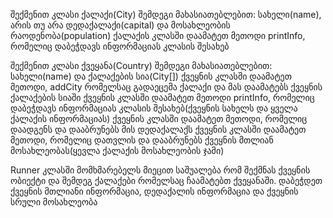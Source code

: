 შექმენით კლასი ქალაქი(City) შემდეგი მახასიათებლებით: სახელი(name), არის თუ არა დედაქალაქი(capital)
და მოსახლეობის რაოდენობა(population)
ქალაქის კლასში დაამატეთ მეთოდი printInfo, რომელიც დაბეჭდავს ინფორმაციას კლასის შესახებ

შექმენით კლასი ქვეყანა(Country) შემდეგი მახასიათებლებით: სახელი(name) და ქალაქების სია(City[])
ქვეყნის კლასში დაამატეთ მეთოდი, addCity რომელსაც გადაეცემა ქალაქი და მას დაამატებს ქვეყნის ქალაქების სიაში
ქვეყნის კლასში დაამატეთ მეთოდი printInfo, რომელიც დაბეჭდავს ინფორმაციას კლასის
შესახებ(ქვეყნის სახელს და ყველა ქალაქის ინფორმაციას)
ქვეყნის კლასში დაამატეთ მეთოდი, რომელიც დაადგენს და დააბრუნებს მის დედაქალაქს
ქვეყნის კლასში დაამატეთ მეთოდი, რომელიც დათვლის და დააბრუნებს ქვეყნის მთლიან მოსახლეობას(ყევლა ქალაქის მოსახლეობის ჯამი)

Runner კლასში მომხმარებელს მიეცით საშუალება რომ შექმნას ქვეყნის ობიექტი და შემდეგ ქალაქები რომელსაც ჩაამატებთ ქვეყანაში.
დაბეჭდეთ ქვეყნის მთლიანი ინფორმაცია, დედაქალის ინფორმაცია და ქვეყნის სრული მოსახლეობა